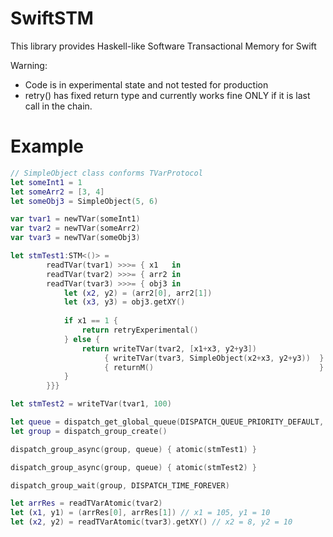 SwiftSTM
========
This library provides Haskell-like Software Transactional Memory for Swift

Warning:
- Code is in experimental state and not tested for production
- retry() has fixed return type and currently works fine ONLY if it is last call in the chain.

Example
========
```Swift
// SimpleObject class conforms TVarProtocol
let someInt1 = 1
let someArr2 = [3, 4]
let someObj3 = SimpleObject(5, 6)

var tvar1 = newTVar(someInt1)
var tvar2 = newTVar(someArr2)
var tvar3 = newTVar(someObj3)

let stmTest1:STM<()> =
        readTVar(tvar1) >>>= { x1   in
        readTVar(tvar2) >>>= { arr2 in
        readTVar(tvar3) >>>= { obj3 in
            let (x2, y2) = (arr2[0], arr2[1])
            let (x3, y3) = obj3.getXY()
            
            if x1 == 1 {
                return retryExperimental()
            } else {
                return writeTVar(tvar2, [x1+x3, y2+y3])                >>>
                     { writeTVar(tvar3, SimpleObject(x2+x3, y2+y3))  } >>>
                     { returnM()                                     }
            }
        }}}

let stmTest2 = writeTVar(tvar1, 100)

let queue = dispatch_get_global_queue(DISPATCH_QUEUE_PRIORITY_DEFAULT, 0)
let group = dispatch_group_create()

dispatch_group_async(group, queue) { atomic(stmTest1) }

dispatch_group_async(group, queue) { atomic(stmTest2) }

dispatch_group_wait(group, DISPATCH_TIME_FOREVER)

let arrRes = readTVarAtomic(tvar2)
let (x1, y1) = (arrRes[0], arrRes[1]) // x1 = 105, y1 = 10
let (x2, y2) = readTVarAtomic(tvar3).getXY() // x2 = 8, y2 = 10
```
